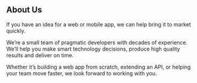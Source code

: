 
## About Us

If you have an idea for a web or mobile app, we can help bring it to market quickly.

We’re a small team of pragmatic developers with decades of experience. We’ll help you make smart technology decisions, produce high quality results and deliver on time.

Whether it’s building a web app from scratch, extending an API, or helping your team move faster, we look forward to working with you.


